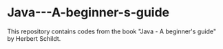 # Java---A-beginner-s-guide

This repository contains codes from the book "Java - A beginner's guide" by Herbert Schildt.
